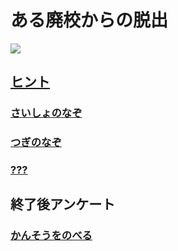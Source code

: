 # ある廃校からの脱出

![](logo.png)

## [ヒント](hint/)

### [さいしょのなぞ](hint/floor1/)

### [つぎのなぞ](hint/floor2/)

### [???](hint/last/)

## 終了後アンケート

### [かんそうをのべる](https://goo.gl/forms/tMZHrNIDCBpFxWao2)
